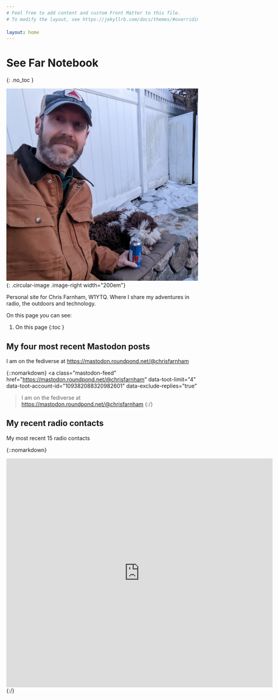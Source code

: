 ```yaml
---
# Feel free to add content and custom Front Matter to this file.
# To modify the layout, see https://jekyllrb.com/docs/themes/#overriding-theme-defaults

layout: home
---
```



# See Far Notebook
{: .no_toc }


![Blog author outside in the winter near a firepit with his dog Daisy](chris_daisy.jpg "Enjoying the fire pit with Daisy"){: .circular-image .image-right width="200em"}

Personal site for Chris Farnham, W1YTQ. Where I share my adventures in radio, the outdoors
and technology.

On this page you can see:

1. On this page
{:toc }


## My four most recent Mastodon posts

I am on the fediverse at https://mastodon.roundpond.net/@chrisfarnham

{::nomarkdown}
<a class="mastodon-feed"
   href="https://mastodon.roundpond.net/@chrisfarnham"
   data-toot-limit="4"
   data-toot-account-id="109382088320982601"
   data-exclude-replies="true"
   >I am on the fediverse at https://mastodon.roundpond.net/@chrisfarnham</a>
{:/}

## My recent radio contacts

My most recent 15 radio contacts

{::nomarkdown}
<iframe align="top" frameborder="0" height="600" scrolling="yes" src="https://logbook.qrz.com/lbstat/W1YTQ/" width="700"></iframe>
{:/}

